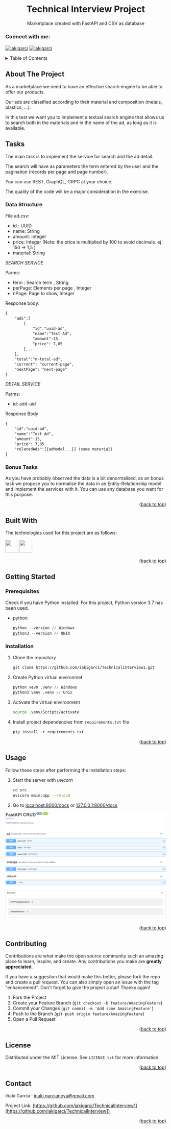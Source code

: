<div id="top"></div>

<br />
<div align="center">

  <h1 align="center">Technical Interview Project</h1>

  <p align="center">
    Marketplace created with FastAPI and CSV as database
    <!--<br />
    <br />
    <a href="https://github.com/othneildrew/Best-README-Template">View Demo</a>
    ·
    <a href="https://github.com/othneildrew/Best-README-Template/issues">Report Bug</a>
    ·
    <a href="https://github.com/othneildrew/Best-README-Template/issues">Request Feature</a>-->
  </p>
  <h3 align="left">Connect with me:</h3>
    <p align="left">
    <a href="https://www.linkedin.com/in/iakigarcia" target="blank"><img align="center" src="https://raw.githubusercontent.com/rahuldkjain/github-profile-readme-generator/master/src/images/icons/Social/linked-in-alt.svg" alt="iakigarci" height="30" width="40" /></a>
    <a href="https://es.stackoverflow.com/users/158274/iakigarci" target="blank"><img align="center" src="https://raw.githubusercontent.com/rahuldkjain/github-profile-readme-generator/master/src/images/icons/Social/stack-overflow.svg" alt="iakigarci" height="30" width="40" /></a>
    </p>
</div>



<!-- TABLE OF CONTENTS -->
<details>
  <summary>Table of Contents</summary>
  <ol>
    <li>
      <a href="#about-the-project">About The Project</a>
      <ul>
        <li><a href="#built-with">Built With</a></li>
      </ul>
    </li>
    <li>
      <a href="#getting-started">Getting Started</a>
      <ul>
        <li><a href="#prerequisites">Prerequisites</a></li>
        <li><a href="#installation">Installation</a></li>
      </ul>
    </li>
    <li><a href="#usage">Usage</a></li>
    <li><a href="#contributing">Contributing</a></li>
    <li><a href="#license">License</a></li>
    <li><a href="#contact">Contact</a></li>
  </ol>
</details>



<!-- ABOUT THE PROJECT -->
## About The Project
As a marketplace we need to have an effective search engine to be able to offer our products.

Our ads are classified according to their material and composition (metals, plastics, ...).

In this test we want you to implement a textual search engine that allows us to search both in the materials and in the name of the ad, as long as it is available.

## Tasks

The main task is to implement the service for search and the ad detail.

The search will have as parameters the term entered by the user and the pagination (records per page and page number).

You can use REST, GraphQL, GRPC at your choice.

The quality of the code will be a major consideration in the exercise.

### Data Structure

File ad.csv:

- id : UUID
- name: String
- amount: Integer
- price: Integer (Note: the price is multiplied by 100 to avoid decimals. ej : 150 -> 1,5 )
- material: String

*SEARCH SERVICE*

Parms:

- term : Search term , String
- perPage: Elements per page , Integer
- nPage: Page to show, Integer

Response body:

```
{
    "ads":[
        {
            "id":"uuid-ad",
            "name":"Test Ad",
            "amount":15,
            "price": 7,85
        },...
    ],
    "total":"n-total-ad",
    "current": "current-page",
    "nextPage": "next-page"
}
```

*DETAIL SERVICE*

Parms:

- id: add-uid

Response Body

```
{
    "id":"uuid-ad",
    "name":"Test Ad",
    "amount":15,
    "price": 7,85
    "relatedAds":[{adModel...}] (same material)
}
```

### Bonus Tasks

As you have probably observed the data is a bit denormalised, as an bonus task we propose you to normalise the data in an Entity-Relationship model and implement the services with it. You can use any database you want for this purpose.



<p align="right">(<a href="#top">back to top</a>)</p>



## Built With

The technologies used for this project are as follows:
<p align="left">
<!-- https://devicon.dev/ -->
  
<!-- AWS <img src="https://cdn.jsdelivr.net/gh/devicons/devicon/icons/amazonwebservices/amazonwebservices-original.svg" width="40" height="40"/>-->
<!-- BASH <img src="https://cdn.jsdelivr.net/gh/devicons/devicon/icons/bash/bash-original.svg" width="40" height="40"/>-->     
<!-- DOCKER <img src="https://cdn.jsdelivr.net/gh/devicons/devicon/icons/docker/docker-original.svg" width="40" height="40"/>-->
<!-- KUBERNETS  <img src="https://cdn.jsdelivr.net/gh/devicons/devicon/icons/kubernetes/kubernetes-plain.svg" width="40" height="40"/>-->
<!-- JAVA <img src="https://cdn.jsdelivr.net/gh/devicons/devicon/icons/java/java-original.svg" width="40" height="40"/>-->
<!-- JS <img src="https://cdn.jsdelivr.net/gh/devicons/devicon/icons/javascript/javascript-original.svg" width="40" height="40"/>-->
<!-- Node <img src="https://cdn.jsdelivr.net/gh/devicons/devicon/icons/nodejs/nodejs-original.svg" width="40" height="40"/>-->
<!-- EX <img src="https://cdn.jsdelivr.net/gh/devicons/devicon/icons/express/express-original.svg" width="40" height="40"/>-->
<!-- TS <img src="https://cdn.jsdelivr.net/gh/devicons/devicon/icons/typescript/typescript-original.svg" width="40" height="40"/>-->
<!-- React <img src="https://cdn.jsdelivr.net/gh/devicons/devicon/icons/react/react-original.svg" width="40" height="40"/>-->
<!-- Mongo <img src="https://cdn.jsdelivr.net/gh/devicons/devicon/icons/mongodb/mongodb-original.svg" width="40" height="40"/>-->
<img src="https://cdn.jsdelivr.net/gh/devicons/devicon/icons/python/python-original.svg" width="40" height="40"/>
<img src="https://cdn.jsdelivr.net/gh/devicons/devicon/icons/fastapi/fastapi-original.svg" width="40" height="40"/>
<!--  <img src="" width="40" height="40"/>-->
<!--  <img src="" width="40" height="40"/>-->
<!--  <img src="" width="40" height="40"/>-->
<!--  <img src="" width="40" height="40"/>-->
</p>      

<p align="right">(<a href="#top">back to top</a>)</p>


<!-- GETTING STARTED -->
## Getting Started


### Prerequisites

Check if you have Python installed. For this project, Python version 3.7 has been used.
* python
  ```py
  python --version // Windows
  python3 --version // UNIX
  ```

### Installation


1. Clone the repository
   ```sh
   git clone https://github.com/iakigarci/TechnicalInterview1.git
   ```
2. Create Python virtual environmet
   ```py
   python vevn .venv // Windows
   python3 venv .venv // Unix
   ```
3. Activate the virtual environment
   ```sh
   source .venv/Scripts/activate
   ```
4. Install project dependencies from `requirements.txt` file
   ```py
   pip install -r requirements.txt
   ```

<p align="right">(<a href="#top">back to top</a>)</p>



<!-- USAGE EXAMPLES -->
## Usage

Follow these steps after performing the installation steps:

1. Start the server with _uvicorn_
   ```sh
   cd src
   uvicorn main:app --reload
   ```
2. Go to [localhost:8000/docs](localhost:8000/docs) or [127.0.0.1:8000/docs](127.0.0.1:8000/docs)

![Docs homepage](example.PNG)
<p align="right">(<a href="#top">back to top</a>)</p>



<!-- ROADMAP -->
<!--## Roadmap

- [x] Add Changelog
- [x] Add back to top links
- [ ] Add Additional Templates w/ Examples
- [ ] Add "components" document to easily copy & paste sections of the readme
- [ ] Multi-language Support
    - [ ] Chinese
    - [ ] Spanish

See the [open issues](https://github.com/othneildrew/Best-README-Template/issues) for a full list of proposed features (and known issues).

<p align="right">(<a href="#top">back to top</a>)</p>-->



<!-- CONTRIBUTING -->
## Contributing

Contributions are what make the open source community such an amazing place to learn, inspire, and create. Any contributions you make are **greatly appreciated**.

If you have a suggestion that would make this better, please fork the repo and create a pull request. You can also simply open an issue with the tag "enhancement".
Don't forget to give the project a star! Thanks again!

1. Fork the Project
2. Create your Feature Branch (`git checkout -b feature/AmazingFeature`)
3. Commit your Changes (`git commit -m 'Add some AmazingFeature'`)
4. Push to the Branch (`git push origin feature/AmazingFeature`)
5. Open a Pull Request

<p align="right">(<a href="#top">back to top</a>)</p>



<!-- LICENSE -->
## License

Distributed under the MIT License. See `LICENSE.txt` for more information.

<p align="right">(<a href="#top">back to top</a>)</p>



<!-- CONTACT -->
## Contact

Iñaki García : inaki.garcianoya@gmail.com

Project Link: [https://github.com/iakigarci/TechnicalInterview1](https://github.com/iakigarci/TechnicalInterview1)

<p align="right">(<a href="#top">back to top</a>)</p>


<!-- CONTRIBUTORS -->
<!--
## Contributors
* iakigarci [https://github.com/iakigarci/](https://github.com/iakigarci/)

-->

<!-- MARKDOWN LINKS & IMAGES -->
<!-- https://www.markdownguide.org/basic-syntax/#reference-style-links -->
[contributors-shield]: https://img.shields.io/github/contributors/othneildrew/Best-README-Template.svg?style=for-the-badge
[contributors-url]: https://github.com/othneildrew/Best-README-Template/graphs/contributors
[forks-shield]: https://img.shields.io/github/forks/othneildrew/Best-README-Template.svg?style=for-the-badge
[forks-url]: https://github.com/othneildrew/Best-README-Template/network/members
[stars-shield]: https://img.shields.io/github/stars/othneildrew/Best-README-Template.svg?style=for-the-badge
[stars-url]: https://github.com/othneildrew/Best-README-Template/stargazers
[issues-shield]: https://img.shields.io/github/issues/othneildrew/Best-README-Template.svg?style=for-the-badge
[issues-url]: https://github.com/othneildrew/Best-README-Template/issues
[license-shield]: https://img.shields.io/github/license/othneildrew/Best-README-Template.svg?style=for-the-badge
[license-url]: https://github.com/othneildrew/Best-README-Template/blob/master/LICENSE.txt
[linkedin-shield]: https://img.shields.io/badge/-LinkedIn-black.svg?style=for-the-badge&logo=linkedin&colorB=555
[linkedin-url]: https://linkedin.com/in/othneildrew
[product-screenshot]: images/screenshot.png
